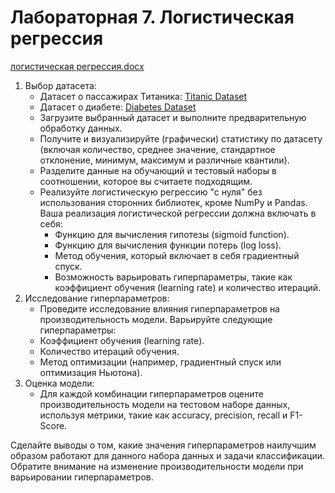 # Лабораторная 7.  Логистическая регрессия

[логистическая регрессия.docx](https://prod-files-secure.s3.us-west-2.amazonaws.com/d5c92538-65d6-4833-ae99-f27868eeaf39/55221bbd-8a47-42f7-878b-a1608bdf4120/%D0%BB%D0%BE%D0%B3%D0%B8%D1%81%D1%82%D0%B8%D1%87%D0%B5%D1%81%D0%BA%D0%B0%D1%8F_%D1%80%D0%B5%D0%B3%D1%80%D0%B5%D1%81%D1%81%D0%B8%D1%8F.docx)

1. Выбор датасета:
    - Датасет о пассажирах Титаника: [Titanic Dataset](https://www.kaggle.com/c/titanic)
    - Датасет о диабете: [Diabetes Dataset](https://www.kaggle.com/uciml/pima-indians-diabetes-database)
    - Загрузите выбранный датасет и выполните предварительную обработку данных.
    - Получите и визуализируйте (графически) статистику по датасету (включая
      количество, среднее значение, стандартное отклонение, минимум, максимум и
      различные квантили).
    - Разделите данные на обучающий и тестовый наборы в
      соотношении, которое вы считаете подходящим.
    - Реализуйте логистическую
      регрессию "с нуля" без использования сторонних библиотек, кроме NumPy и
      Pandas. Ваша реализация логистической регрессии должна включать в себя:
        - Функцию для вычисления гипотезы (sigmoid function).
        - Функцию для
        вычисления функции потерь (log loss).
        - Метод обучения, который включает в
        себя градиентный спуск.
        - Возможность варьировать гиперпараметры, такие как
        коэффициент обучения (learning rate) и количество итераций.
2. Исследование гиперпараметров:
    - Проведите исследование влияния гиперпараметров на
      производительность модели. Варьируйте следующие гиперпараметры:
    - Коэффициент обучения (learning rate).
    - Количество итераций обучения.
    - Метод оптимизации (например, градиентный спуск или оптимизация Ньютона).
3. Оценка модели:
    - Для каждой комбинации гиперпараметров оцените
      производительность модели на тестовом наборе данных, используя метрики,
      такие как accuracy, precision, recall и F1-Score.
    
Сделайте выводы о том, какие значения гиперпараметров наилучшим образом
работают для данного набора данных и задачи классификации. Обратите внимание
на изменение производительности модели при варьировании гиперпараметров.